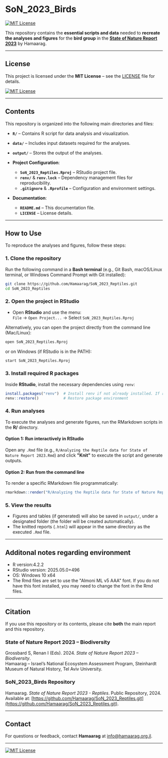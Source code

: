 # SoN_2023_Birds

[![MIT License](https://img.shields.io/badge/License-MIT-blue.svg)](LICENSE)

This repository contains the **essential scripts and data** needed to **recreate the analyses and figures** for the **bird group** in the [**State of Nature Report 2023**](https://hamaarag.org.il/report/%d7%93%d7%95%d7%97-%d7%9e%d7%a6%d7%91-%d7%94%d7%98%d7%91%d7%a2-2022-%d7%9b%d7%a8%d7%9a-%d7%9e%d7%92%d7%95%d7%95%d7%9f-%d7%91%d7%99%d7%95%d7%9c%d7%95%d7%92%d7%99/) by Hamaarag.

---

## License

This project is licensed under the **MIT License** – see the [LICENSE](LICENSE) file for details.

[![MIT License](https://img.shields.io/badge/License-MIT-blue.svg)](LICENSE)

---

## Contents

This repository is organized into the following main directories and files:  

- **`R/`** – Contains R script for data analysis and visualization. 

- **`data/`** – Includes input datasets required for the analyses.

- **`output/`** – Stores the output of the analyses.

- **Project Configuration**:
  - **`SoN_2023_Reptiles.Rproj`** – RStudio project file.
  - **`renv/`** & **`renv.lock`** – Dependency management files for reproducibility.
  - **`.gitignore`** & **`.Rprofile`** – Configuration and environment settings.  

- **Documentation**:
  - **`README.md`** – This documentation file.
  - **`LICENSE`** – License details.  

---

## How to Use

To reproduce the analyses and figures, follow these steps:

### 1. Clone the repository
Run the following command in a **Bash terminal** (e.g., Git Bash, macOS/Linux terminal, or Windows Command Prompt with Git installed):
```sh
git clone https://github.com/Hamaarag/SoN_2023_Reptiles.git
cd SoN_2023_Reptiles
```

### 2. Open the project in RStudio
- Open **RStudio** and use the menu:  
  `File` → `Open Project...` → Select `SoN_2023_Reptiles.Rproj`
  
Alternatively, you can open the project directly from the command line (Mac/Linux):
```sh
open SoN_2023_Reptiles.Rproj
```
or on Windows (if RStudio is in the PATH):
```sh
start SoN_2023_Reptiles.Rproj
```

### 3. Install required R packages
Inside **RStudio**, install the necessary dependencies using `renv`:
```r
install.packages("renv")  # Install renv if not already installed. If running into problems, install version 1.0.7 using: `install.packages("renv", version = "1.0.7")`
renv::restore()           # Restore package environment
```

### 4. Run analyses
To execute the analyses and generate figures, run the RMarkdown scripts in the **R/** directory.

#### **Option 1: Run interactively in RStudio**
Open any `.Rmd` file (e.g., `R/Analyzing the Reptile data for State of Nature Report 2023.Rmd`) and click **"Knit"** to execute the script and generate outputs.

#### **Option 2: Run from the command line**
To render a specific RMarkdown file programmatically:
```r
rmarkdown::render("R/Analyzing the Reptile data for State of Nature Report 2023.Rmd")
```

### 5. View the results
- Figures and tables (if generated) will also be saved in `output/`, under a designated folder (the folder will be created
  automatically).
- The knitted reports (`.html`) will appear in the same directory as the executed `.Rmd` file.

---

## Additonal notes regarding environment

 - R version:4.2.2  
 - RStudio version: 2025.05.0+496 
 - OS: Windows 10 x64  
 - The Rmd files are set to use the "Almoni ML v5 AAA" font. If you do not have this font installed, you may need to change the font in the Rmd files.  
 
---

## Citation

If you use this repository or its contents, please cite **both** the main report and this repository.

### **State of Nature Report 2023 – Biodiversity**
Grossbard S, Renan I (Eds). 2024. *State of Nature Report 2023 – Biodiversity*.  
Hamaarag – Israel’s National Ecosystem Assessment Program, Steinhardt Museum of Natural History, Tel Aviv University.  

### **SoN_2023_Birds Repository**
Hamaarag. *State of Nature Report 2023 - Reptiles*. Public Repository, 2024.  
Available at: [https://github.com/Hamaarag/SoN_2023_Reptiles.git](https://github.com/Hamaarag/SoN_2023_Reptiles.git).  

---

## Contact

For questions or feedback, contact **Hamaarag** at [info@hamaarag.org.il](mailto:info@hamaarag.org.il).

---

[![MIT License](https://img.shields.io/badge/License-MIT-blue.svg)](LICENSE)
